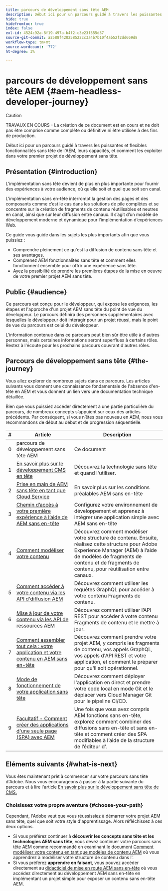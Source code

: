 ```yaml
---
title: parcours de développement sans tête AEM
description: Début ici pour un parcours guidé à travers les puissantes et flexibles fonctionnalités sans tête de l'AEM, leurs capacités, et comment les exploiter dans votre premier projet de développement.
hide: true
hidefromtoc: true
index: false
exl-id: 4524c92a-8f19-497a-b4f2-c3e23f555d37
source-git-commit: a2588f420258522cc3a4b7b10f4ab52f2dd669d8
workflow-type: tm+mt
source-wordcount: '772'
ht-degree: 3%

---
```


# parcours de développement sans tête AEM {#aem-headless-developer-journey}

>[!CAUTION]
>
>TRAVAUX EN COURS - La création de ce document est en cours et ne doit pas être comprise comme complète ou définitive ni être utilisée à des fins de production.

Début ici pour un parcours guidé à travers les puissantes et flexibles fonctionnalités sans tête de l&#39;AEM, leurs capacités, et comment les exploiter dans votre premier projet de développement sans tête.

## Présentation {#introduction}

L’implémentation sans tête devient de plus en plus importante pour fournir des expériences à votre audience, où qu’elle soit et quel que soit son canal.

L’implémentation sans en-tête interrompt la gestion des pages et des composants comme c’est le cas dans les solutions de pile complètes et se concentre sur la création de fragments de contenu réutilisables et neutres en canal, ainsi que sur leur diffusion entre canaux. Il s’agit d’un modèle de développement moderne et dynamique pour l’implémentation d’expériences Web.

Ce guide vous guide dans les sujets les plus importants afin que vous puissiez :

* Comprendre pleinement ce qu&#39;est la diffusion de contenu sans tête et ses avantages.
* Comprenez AEM fonctionnalités sans tête et comment elles fonctionnent ensemble pour offrir une expérience sans tête.
* Ayez la possibilité de prendre les premières étapes de la mise en oeuvre de votre premier projet AEM sans tête.

## Public {#audience}

Ce parcours est conçu pour le développeur, qui expose les exigences, les étapes et l&#39;approche d&#39;un projet AEM sans tête du point de vue du développeur. Le parcours définira des personnes supplémentaires avec lesquelles le développeur doit interagir pour un projet réussi, mais le point de vue du parcours est celui du développeur.

L&#39;information contenue dans ce parcours peut bien sûr être utile à d&#39;autres personnes, mais certaines informations seront superflues à certains rôles. Restez à l&#39;écoute pour les prochains parcours couvrant d&#39;autres rôles.

## Parcours de développement sans tête {#the-journey}

Vous allez explorer de nombreux sujets dans ce parcours. Les articles suivants vous donnent une connaissance fondamentale de l&#39;absence d&#39;en-tête en AEM et vous donnent un lien vers une documentation technique détaillée.

Bien que vous puissiez accéder directement à une partie particulière du parcours, de nombreux concepts s’appuient sur ceux des articles précédents. Par conséquent, si vous n’êtes pas nouveau en AEM, nous vous recommandons de début au début et de progression séquentielle.

| # | Article | Description |
|---|---|---|
| 0 | parcours de développement sans tête AEM | Ce document |
| 1 | [En savoir plus sur le développement CMS en tête](learn-about.md) | Découvrez la technologie sans tête et quand l&#39;utiliser. |
| 2 | [Prise en main de AEM sans tête en tant que Cloud Service](getting-started.md) | En savoir plus sur les conditions préalables AEM sans en-tête |
| 3 | [Chemin d’accès à votre première expérience à l’aide de AEM sans en-tête](path-to-first-experience.md) | Configurez votre environnement de développement et apprenez à intégrer une application simple avec AEM sans en-tête |
| 4 | [Comment modéliser votre contenu](model-your-content.md) | Découvrez comment modéliser votre structure de contenu. Ensuite, réalisez cette structure pour Adobe Experience Manager (AEM) à l’aide de modèles de fragments de contenu et de fragments de contenu, pour réutilisation entre canaux. |
| 5 | [Comment accéder à votre contenu via les API d&#39;diffusion AEM](access-your-content.md) | Découvrez comment utiliser les requêtes GraphQL pour accéder à votre contenu Fragments de contenu. |
| 6 | [Mise à jour de votre contenu via les API de ressources AEM](update-your-content.md) | Découvrez comment utiliser l’API REST pour accéder à votre contenu Fragments de contenu et le mettre à jour. |
| 7 | [Comment assembler tout cela : votre application et votre contenu en AEM sans en-tête](put-it-all-together.md) | Découvrez comment prendre votre projet AEM, y compris les fragments de contenu, vos appels GraphQL, vos appels d&#39;API REST et votre application, et comment le préparer pour qu&#39;il soit opérationnel. |
| 8 | [Mode de fonctionnement de votre application sans tête](go-live.md) | Découvrez comment déployer l&#39;application en direct et prendre votre code local en mode Git et le déplacer vers Cloud Manager Git pour le pipeline CI/CD. |
| 9 | [Facultatif - Comment créer des applications d&#39;une seule page (SPA) avec AEM](create-spa.md) | Une fois que vous avez compris AEM fonctions sans en-tête, explorez comment combiner des diffusions sans en-tête et sans en-tête et comment créer des SPA modifiables à l’aide de la structure de l’éditeur d’. |

## Eléments suivants {#what-is-next}

Vous êtes maintenant prêt à commencer sur votre parcours sans tête d&#39;Adobe. Nous vous encourageons à passer à la partie suivante du parcours et à lire l&#39;article [En savoir plus sur le développement sans tête de CMS.](learn-about.md)

### Choisissez votre propre aventure {#choose-your-path}

Cependant, l&#39;Adobe veut que vous réussissiez à démarrer votre projet AEM sans tête, quel que soit votre style d&#39;apprentissage. Alors réfléchissez à ces deux options.

* Si vous préférez continuer à **découvrir les concepts sans tête et les technologies AEM sans tête**, vous devez continuer votre parcours sans tête AEM comme recommandé en examinant le document [Comment modéliser votre contenu en tant que modèles de contenu AEM](model-your-content.md) où vous apprendrez à modéliser votre structure de contenu dans l&#39;.
* Si vous préférez **apprendre en faisant**, vous pouvez accéder directement au [didacticiel de mise en route AEM sans en-tête](https://experienceleague.adobe.com/docs/experience-manager-learn/getting-started-with-aem-headless/graphql/multi-step/overview.html) où vous accédez directement au développement AEM sans en-tête en implémentant un projet simple pour exposer un contenu sans en-tête AEM.
